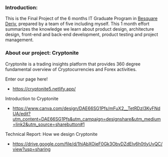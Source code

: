 ### Introduction:
This is the Final Project of the 6 months IT Graduate Program in [Besquare Deriv](https://deriv.com/careers/besquare/), prepared by a team of five including myself. This 1 month effort summarizes the knowledge we learn about product design, architecture design, front-end and back-end development, product testing and project management.

### About our project: Cryptonite
Cryptonite is a trading insights platform that provides 360 degree fundamental overview of Cryptocurrencies and Forex activities.

Enter our page here!
- https://cryptonite5.netlify.app/

Introduction to Cryptonite
- https://www.canva.com/design/DAE66SG1Pfs/mFuX2__TetRDzI3KyFNdUA/edit?utm_content=DAE66SG1Pfs&utm_campaign=designshare&utm_medium=link2&utm_source=sharebutton#1 

Technical Report: How we design Cryptonite 
- https://drive.google.com/file/d/1hjAbXOjeF0Gk3ObvDZdElv6h0tIyUvQC/view?usp=sharing
